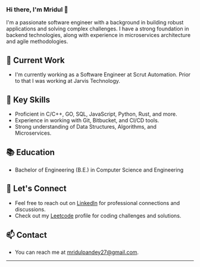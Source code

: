 ### Hi there, I'm Mridul 👋

I'm a passionate software engineer with a background in building robust applications and solving complex challenges. I have a strong foundation in backend technologies, along with experience in microservices architecture and agile methodologies.

## 🔭 Current Work
- I'm currently working as a Software Engineer at Scrut Automation. Prior to that I was working at Jarvis Technology.

## 🌱 Key Skills
- Proficient in C/C++, GO, SQL, JavaScript, Python, Rust, and more.
- Experience in working with Git, Bitbucket, and CI/CD tools.
- Strong understanding of Data Structures, Algorithms, and Microservices.


## 📚 Education
- Bachelor of Engineering (B.E.) in Computer Science and Engineering 

## 💬 Let's Connect
- Feel free to reach out on [LinkedIn](https://www.linkedin.com/in/mridul-pandey-14b384169/) for professional connections and discussions.
- Check out my [Leetcode] profile for coding challenges and solutions.

## 📫 Contact
- You can reach me at [mridulpandey27@gmail.com](mailto:mridulpandey27@gmail.com).

---


[website]: https://www.linkedin.com/in/mridul-pandey-14b384169/
[linkedin]: https://www.linkedin.com/in/mridul-pandey-14b384169/
[leetcode]: https://leetcode.com/mridulpandey27/
[github]: https://github.com/mridullpandey
